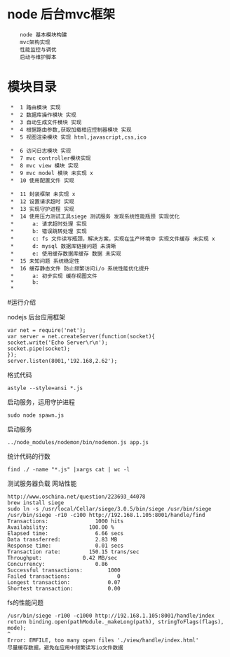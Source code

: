 # node 后台mvc框架

        node 基本模块构建
        mvc架构实现
        性能监控与调优
        启动与维护脚本
        
# 模块目录

     *	1 路由模块 实现
     *	2 数据库操作模块 实现
     *	3 自动生成文件模块 实现
     *	4 根据路由参数,获取加载相应控制器模块 实现
     *	5 视图渲染模块 实现 html,javascript,css,ico
     
     *	6 访问日志模块 实现
     *	7 mvc controller模块实现
     *	8 mvc view 模块 实现
     *	9 mvc model 模块 未实现 x
     *	10 使用配置文件 实现
     
     *	11 封装框架 未实现 x
     *	12 设置请求超时 实现
     *	13 实现守护进程 实现
     *	14 使用压力测试工具siege 测试服务 发现系统性能瓶颈 实现优化
     *		a: 请求超时处理 实现
     *		b: 错误跳转处理 实现
     *		c: fs 文件读写瓶颈，解决方案，实现在生产环境中 实现文件缓存 未实现 x
     *		d: mysql 数据库链接问题 未清晰
     *		e: 使用缓存数据库缓存 数据 未实现
     *	15 未知问题 系统稳定性
     *	16 缓存静态文件 防止频繁访问i/o 系统性能优化提升
     *		a: 初步实现 缓存视图文件
     *		b:
     *

#运行介绍

nodejs 后台应用框架

    var net = require('net');
    var server = net.createServer(function(socket){
    socket.write('Echo Server\r\n');
    socket.pipe(socket);
    });
    server.listen(8001,'192.168,2.62');
格式代码

    astyle --style=ansi *.js
启动服务，运用守护进程

    sudo node spawn.js
启动服务

    ../node_modules/nodemon/bin/nodemon.js app.js
统计代码的行数

    find ./ -name "*.js" |xargs cat | wc -l
测试服务器负载 网站性能

    http://www.oschina.net/question/223693_44078
    brew install siege
    sudo ln -s /usr/local/Cellar/siege/3.0.5/bin/siege /usr/bin/siege
    /usr/bin/siege -r10 -c100 http://192.168.1.105:8001/handle/find
    Transactions:		        1000 hits
    Availability:		      100.00 %
    Elapsed time:		        6.66 secs
    Data transferred:	        2.83 MB
    Response time:		        0.01 secs
    Transaction rate:	      150.15 trans/sec
    Throughput:		        0.42 MB/sec
    Concurrency:		        0.86
    Successful transactions:        1000
    Failed transactions:	           0
    Longest transaction:	        0.07
    Shortest transaction:	        0.00
fs的性能问题

    /usr/bin/siege -r100 -c1000 http://192.168.1.105:8001/handle/index
    return binding.open(pathModule._makeLong(path), stringToFlags(flags), mode);
    ^
    Error: EMFILE, too many open files './view/handle/index.html'
    尽量缓存数据，避免在应用中频繁读写io文件数据
